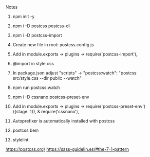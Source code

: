 Notes
01. npm init -y
02. npm i -D postcss postcss-cli

03. npm i -D postcss-import
04. Create new file in root: postcss.config.js
05. Add in module.exports -> plugins -> require('postcss-import'),
06. @import in style.css
07. In package.json adjust "scripts" -> "postcss:watch": "postcss src/style.css --dir public --watch"
08. npm run postcss:watch

09. npm i -D cssnano postcss-preset-env
10. Add in module.exports -> plugins -> require('postcss-preset-env')({stage: 1}), & require('cssnano'),

11. Autoprefixer is automatically installed with postcss

12. postcss bem
13. stylelint






https://postcss.org/
https://sass-guidelin.es/#the-7-1-pattern





